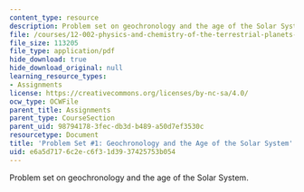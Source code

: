```yaml
---
content_type: resource
description: Problem set on geochronology and the age of the Solar System.
file: /courses/12-002-physics-and-chemistry-of-the-terrestrial-planets-fall-2008/e6a5d7176c2ec6f31d3937425753b054_MIT12_002f08_ps01.pdf
file_size: 113205
file_type: application/pdf
hide_download: true
hide_download_original: null
learning_resource_types:
- Assignments
license: https://creativecommons.org/licenses/by-nc-sa/4.0/
ocw_type: OCWFile
parent_title: Assignments
parent_type: CourseSection
parent_uid: 98794178-3fec-db3d-b489-a50d7ef3530c
resourcetype: Document
title: 'Problem Set #1: Geochronology and the Age of the Solar System'
uid: e6a5d717-6c2e-c6f3-1d39-37425753b054
---
```

Problem set on geochronology and the age of the Solar System.